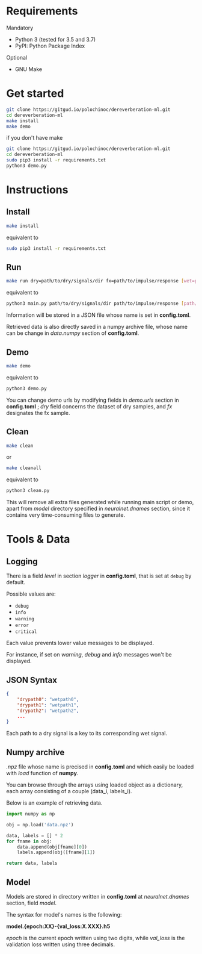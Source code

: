 # Requirements

Mandatory
- Python 3 (tested for 3.5 and 3.7)
- PyPI: Python Package Index

Optional
- GNU Make

# Get started

```bash
git clone https://gitgud.io/polochinoc/dereverberation-ml.git
cd dereverberation-ml
make install
make demo
```

if you don't have make

```bash
git clone https://gitgud.io/polochinoc/dereverberation-ml.git
cd dereverberation-ml
sudo pip3 install -r requirements.txt
python3 demo.py
```

# Instructions

## Install

```bash
make install
```

equivalent to

```bash
sudo pip3 install -r requirements.txt
```

## Run

```bash
make run dry=path/to/dry/signals/dir fx=path/to/impulse/response [wet=path/to/output/dir]
```

equivalent to

```bash
python3 main.py path/to/dry/signals/dir path/to/impulse/response [path/to/output/dir]
```

Information will be stored in a JSON file whose name is set in **config.toml**.

Retrieved data is also directly saved in a numpy archive file, whose name can be change in *data.numpy* section of **config.toml**.

## Demo

```bash
make demo
```

equivalent to

```bash
python3 demo.py
```

You can change demo urls by modifying fields in *demo.urls* section in **config.toml** ; *dry* field concerns the dataset of dry samples, and *fx* designates the fx sample.

## Clean

```bash
make clean
```

or

```bash
make cleanall
```

equivalent to

```bash
python3 clean.py
```

This will remove all extra files generated while running main script or demo, apart from *model* directory specified in *neuralnet.dnames* section, since it contains very time-consuming files to generate.

# Tools & Data

## Logging

There is a field *level* in section *logger* in **config.toml**, that is set at `debug` by default.

Possible values are:
* `debug`
* `info`
* `warning`
* `error`
* `critical`

Each value prevents lower value messages to be displayed.

For instance, if set on *warning*, *debug* and *info* messages won't be displayed.

## JSON Syntax

```json
{
	"drypath0": "wetpath0",
	"drypath1": "wetpath1",
	"drypath2": "wetpath2",
	...
}
```

Each path to a dry signal is a key to its corresponding wet signal.

## Numpy archive

*.npz* file whose name is precised in **config.toml** and which easily be loaded with *load* function of **numpy**.

You can browse through the arrays using loaded object as a dictionary, each array consisting of a couple (data_i, labels_i).

Below is an example of retrieving data.

```python
import numpy as np

obj = np.load('data.npz')

data, labels = [] * 2
for fname in obj:
    data.append(obj[fname][0])
    labels.append(obj([fname][1])

return data, labels
```

## Model

Models are stored in directory written in **config.toml** at *neuralnet.dnames* section, field *model*.

The syntax for model's names is the following:

**model.{epoch:XX}-{val_loss:X.XXX}.h5**

*epoch* is the current epoch written using two digits, while *val_loss* is the validation loss written using three decimals.